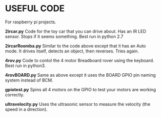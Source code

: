 # USEFUL CODE

For raspberry pi projects.


**2ircar.py**
Code for the toy car that you can drive about. Has an IR LED sensor. Stops if it seems something.
Best run in python 2.7

**2ircarRoomba.py**
Similar to the code above except that it has an Auto mode. It drives itself, detects an object,
then reverses. Tries again.

**4rov.py**
Code to contol the 4 motor Breadboard rover using the keyboard. Best run in python3.

**4rovBOARD.py**
Same as above except it uses the BOARD GPIO pin naming system instead of BCM.

**gpiotest.py**
Spins all 4 motors on the GPIO to test your motors are working correctly.

**ultravelocity.py**
Uses the ultrasonic sensor to measure the velocity (the speed in a direction).
